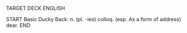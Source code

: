 TARGET DECK
ENGLISH

START
Basic
Ducky
Back: n. (pl. -ies) colloq. (esp. As a form of address) dear.
END
